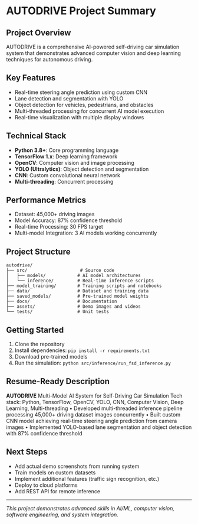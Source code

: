 # AUTODRIVE Project Summary

## Project Overview
AUTODRIVE is a comprehensive AI-powered self-driving car simulation system that demonstrates advanced computer vision and deep learning techniques for autonomous driving.

## Key Features
- Real-time steering angle prediction using custom CNN
- Lane detection and segmentation with YOLO
- Object detection for vehicles, pedestrians, and obstacles
- Multi-threaded processing for concurrent AI model execution
- Real-time visualization with multiple display windows

## Technical Stack
- **Python 3.8+**: Core programming language
- **TensorFlow 1.x**: Deep learning framework
- **OpenCV**: Computer vision and image processing
- **YOLO (Ultralytics)**: Object detection and segmentation
- **CNN**: Custom convolutional neural network
- **Multi-threading**: Concurrent processing

## Performance Metrics
- Dataset: 45,000+ driving images
- Model Accuracy: 87% confidence threshold
- Real-time Processing: 30 FPS target
- Multi-model Integration: 3 AI models working concurrently

## Project Structure
```
autodrive/
├── src/                    # Source code
│   ├── models/            # AI model architectures
│   └── inference/         # Real-time inference scripts
├── model_training/        # Training scripts and notebooks
├── data/                  # Dataset and training data
├── saved_models/          # Pre-trained model weights
├── docs/                  # Documentation
├── assets/                # Demo images and videos
└── tests/                 # Unit tests
```

## Getting Started
1. Clone the repository
2. Install dependencies: `pip install -r requirements.txt`
3. Download pre-trained models
4. Run the simulation: `python src/inference/run_fsd_inference.py`

## Resume-Ready Description
**AUTODRIVE**
Multi-Model AI System for Self-Driving Car Simulation
Tech stack: Python, TensorFlow, OpenCV, YOLO, CNN, Computer Vision, Deep Learning, Multi-threading
• Developed multi-threaded inference pipeline processing 45,000+ driving dataset images concurrently
• Built custom CNN model achieving real-time steering angle prediction from camera images
• Implemented YOLO-based lane segmentation and object detection with 87% confidence threshold

## Next Steps
- Add actual demo screenshots from running system
- Train models on custom datasets
- Implement additional features (traffic sign recognition, etc.)
- Deploy to cloud platforms
- Add REST API for remote inference

---
*This project demonstrates advanced skills in AI/ML, computer vision, software engineering, and system integration.*
